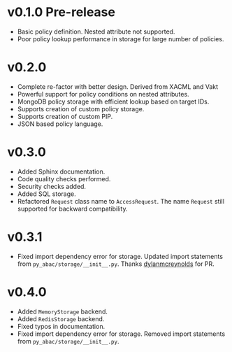 # v0.1.0 Pre-release

- Basic policy definition. Nested attribute not supported.
- Poor policy lookup performance in storage for large number of policies.

# v0.2.0

- Complete re-factor with better design. Derived from XACML and Vakt
- Powerful support for policy conditions on nested attributes.
- MongoDB policy storage with efficient lookup based on target IDs.
- Supports creation of custom policy storage.
- Supports creation of custom PIP.
- JSON based policy language.

# v0.3.0

- Added Sphinx documentation.
- Code quality checks performed.
- Security checks added.
- Added SQL storage.
- Refactored `Request` class name to `AccessRequest`. The name `Request` still supported for backward compatibility. 

# v0.3.1
- Fixed import dependency error for storage. Updated import statements from `py_abac/storage/__init__.py`. Thanks [dylanmcreynolds](https://github.com/dylanmcreynolds) for PR.

# v0.4.0

- Added `MemoryStorage` backend.
- Added `RedisStorage` backend.
- Fixed typos in documentation.
- Fixed import dependency error for storage. Removed import statements from `py_abac/storage/__init__.py`.
